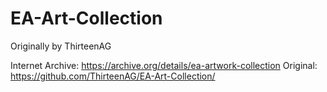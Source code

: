 # EA-Art-Collection

Originally by ThirteenAG

Internet Archive: https://archive.org/details/ea-artwork-collection
Original: https://github.com/ThirteenAG/EA-Art-Collection/